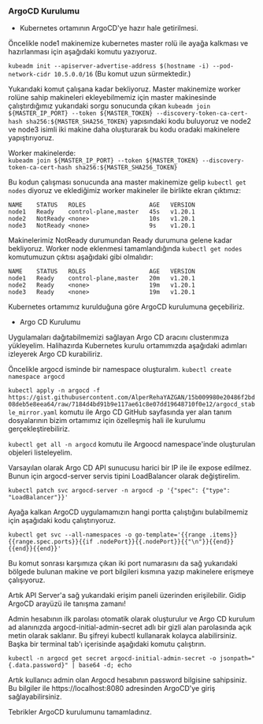 ### ArgoCD Kurulumu

+ Kubernetes ortamının ArgoCD'ye hazır hale getirilmesi.

Öncelikle node1 makinemize kubernetes master rolü ile ayağa kalkması ve hazırlanması için aşağıdaki komutu yazıyoruz.  

`kubeadm init --apiserver-advertise-address $(hostname -i) --pod-network-cidr 10.5.0.0/16`  (Bu komut uzun sürmektedir.)
  
Yukarıdaki komut çalışana kadar bekliyoruz. Master makinemize worker rolüne sahip makineleri ekleyebilmemiz için master makinesinde çalıştırdığımız yukarıdaki sorgu sonucunda çıkan `kubeadm join ${MASTER_IP_PORT} --token ${MASTER_TOKEN} --discovery-token-ca-cert-hash sha256:${MASTER_SHA256_TOKEN}` yapısındaki kodu buluyoruz ve node2 ve node3 isimli iki makine daha oluşturarak bu kodu oradaki makinelere yapıştırıyoruz.  

Worker makinelerde:  
`kubeadm join ${MASTER_IP_PORT} --token ${MASTER_TOKEN} --discovery-token-ca-cert-hash sha256:${MASTER_SHA256_TOKEN}`  

Bu kodun çalışması sonucunda ana master makinemize gelip `kubectl get nodes` diyoruz ve eklediğimiz worker makineler ile birlikte ekran çıktımız:  

```
NAME    STATUS   ROLES                  AGE   VERSION
node1   Ready    control-plane,master   45s   v1.20.1
node2   NotReady <none>                 10s   v1.20.1
node3   NotReady <none>                 9s    v1.20.1
```  

Makinelerimiz NotReady durumundan Ready durumuna gelene kadar bekliyoruz. Worker node eklenmesi tamamlandığında `kubectl get nodes` komutumuzun çıktısı aşağıdaki gibi olmalıdır:  

```
NAME    STATUS   ROLES                  AGE   VERSION
node1   Ready    control-plane,master   20m   v1.20.1
node2   Ready    <none>                 19m   v1.20.1
node3   Ready    <none>                 19m   v1.20.1
```  

Kubernetes ortamımız kurulduğuna göre ArgoCD kurulumuna geçebiliriz.

+ Argo CD Kurulumu

Uygulamaları dağıtabilmemizi sağlayan Argo CD aracını clusterımıza yükleyelim. Halihazırda Kubernetes kurulu ortamımızda aşağıdaki adımları izleyerek Argo CD kurabiliriz.

Öncelikle argocd isminde bir namespace oluşturalım. `kubectl create namespace argocd`

`kubectl apply -n argocd -f https://gist.githubusercontent.com/AlperRehaYAZGAN/15b009980e20486f2bd08deb5e8eea64/raw/7184d4bd91b9e117ae61c8e07dd19648710f0e12/argocd_stable_mirror.yaml` komutu ile Argo CD GitHub sayfasında yer alan tanım dosyalarının bizim ortamımız için özelleşmiş hali ile kurulumu gerçekleştirebiliriz.

`kubectl get all -n argocd` komutu ile Argoocd namespace'inde oluşturulan objeleri listeleyelim.

Varsayılan olarak Argo CD API sunucusu harici bir IP ile ile expose edilmez. Bunun için argocd-server servis tipini LoadBalancer olarak değiştirelim.

`kubectl patch svc argocd-server -n argocd -p '{"spec": {"type": "LoadBalancer"}}' `  

Ayağa kalkan ArgoCD uygulamamızın hangi portta çalıştığını bulabilmemiz için aşağıdaki kodu çalıştırıyoruz.  

`kubectl get svc --all-namespaces -o go-template='{{range .items}}{{range.spec.ports}}{{if .nodePort}}{{.nodePort}}{{"\n"}}{{end}}{{end}}{{end}}'`  

Bu komut sonrası karşımıza çıkan iki port numarasını da sağ yukarıdaki bölgede bulunan makine ve port bilgileri kısmına yazıp makinelere erişmeye çalışıyoruz.  


Artık API Server'a sağ yukarıdaki erişim paneli üzerinden erişilebilir. Gidip ArgoCD arayüzü ile tanışma zamanı!

Admin hesabının ilk parolası otomatik olarak oluşturulur ve Argo CD kurulum ad alanınızda argocd-initial-admin-secret adlı bir gizli alan parolasında açık metin olarak saklanır. Bu şifreyi kubectl kullanarak kolayca alabilirsiniz. Başka bir terminal tab'ı içerisinde aşağıdaki komutu çalıştırın.

`kubectl -n argocd get secret argocd-initial-admin-secret -o jsonpath="{.data.password}" | base64 -d; echo`

Artık kullanıcı admin olan Argocd hesabının password bilgisine sahipsiniz. Bu bilgiler ile https://localhost:8080 adresinden ArgoCD'ye giriş sağlayabilirsiniz.

Tebrikler ArgoCD kurulumunu tamamladınız.
